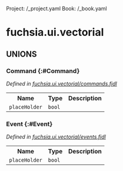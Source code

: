 Project: /_project.yaml
Book: /_book.yaml

# fuchsia.ui.vectorial










## **UNIONS**

### Command {:#Command}
*Defined in [fuchsia.ui.vectorial/commands.fidl](https://fuchsia.googlesource.com/fuchsia/+/master/sdk/fidl/fuchsia.ui.vectorial/commands.fidl#7)*


<table>
    <tr><th>Name</th><th>Type</th><th>Description</th></tr><tr>
            <td><code>placeHolder</code></td>
            <td>
                <code>bool</code>
            </td>
            <td></td>
        </tr></table>

### Event {:#Event}
*Defined in [fuchsia.ui.vectorial/events.fidl](https://fuchsia.googlesource.com/fuchsia/+/master/sdk/fidl/fuchsia.ui.vectorial/events.fidl#7)*


<table>
    <tr><th>Name</th><th>Type</th><th>Description</th></tr><tr>
            <td><code>placeHolder</code></td>
            <td>
                <code>bool</code>
            </td>
            <td></td>
        </tr></table>








